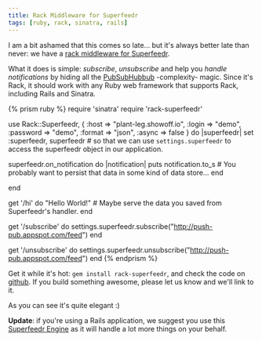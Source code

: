 ```yaml
---
title: Rack Middleware for Superfeedr
tags: [ruby, rack, sinatra, rails]
---
```


I am a bit ashamed that this comes so late... but it's always better late than never: we have a [rack middleware for Superfeedr](http://rubygems.org/gems/rack-superfeedr).

What it does is simple: *subscribe*, *unsubscribe* and help you *handle notifications* by hiding all the [PubSubHubbub](http://documentation.superfeedr.com/subscribers.html#webhooks) -complexity- magic. Since it's Rack, it should work with any Ruby web framework that supports Rack, including Rails and Sinatra.

{% prism ruby %}
require 'sinatra'
require 'rack-superfeedr'

use Rack::Superfeedr, { :host => "plant-leg.showoff.io", :login => "demo", :password => "demo", :format => "json", :async => false } do |superfeedr|
  set :superfeedr, superfeedr # so that we can use `settings.superfeedr` to access the superfeedr object in our application.
  
  superfeedr.on_notification do |notification|
    puts notification.to_s # You probably want to persist that data in some kind of data store...
  end
  
end

get '/hi' do
  "Hello World!" # Maybe serve the data you saved from Superfeedr's handler.
end

get '/subscribe' do
  settings.superfeedr.subscribe("http://push-pub.appspot.com/feed") 
end

get '/unsubscribe' do
  settings.superfeedr.unsubscribe("http://push-pub.appspot.com/feed")
end
{% endprism %}


Get it while it's hot: `gem install rack-superfeedr`, and check the code on [github](https://github.com/superfeedr/rack-superfeedr). If you build something awesome, please let us know and we'll link to it.

As you can see it's quite elegant :) 

**Update**: if you're using a Rails application, we suggest you use this [Superfeedr Engine](http://blog.superfeedr.com/consuming-rss-feeds-rails/) as it will handle a lot more things on your behalf.
